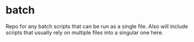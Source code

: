 # batch
Repo for any batch scripts that can be run as a single file.
Also will include scripts that usually rely on multiple files into a singular one here.
